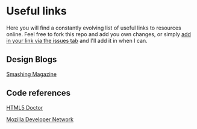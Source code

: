 # Useful links
Here you will find a constantly evolving list of useful links to resources online. Feel free to fork this repo and add you own changes, or simply [add in your link via the issues tab](https://github.com/16WDWE02/useful-links/issues) and I'll add it in when I can.

## Design Blogs

[Smashing Magazine](https://www.smashingmagazine.com/)

## Code references

[HTML5 Doctor](http://html5doctor.com/)

[Mozilla Developer Network](https://developer.mozilla.org/en-US/)
